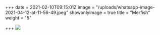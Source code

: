 +++
date = 2021-02-10T09:15:01Z
image = "/uploads/whatsapp-image-2021-04-12-at-11-56-49.jpeg"
showonlyimage = true
title = "Merfish"
weight = "5"

+++
![](/uploads/whatsapp-image-2021-04-12-at-11-56-49.jpeg)